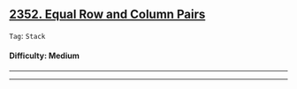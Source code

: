 ## [2352. Equal Row and Column Pairs](https://leetcode.com/problems/equal-row-and-column-pairs)

```Tag```: ```Stack```

#### Difficulty: Medium




---

---


